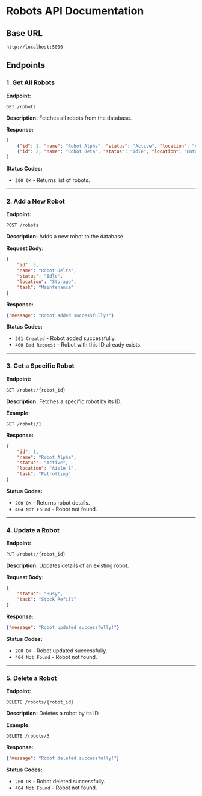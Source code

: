 # Robots API Documentation

## Base URL

```
http://localhost:5000
```

## Endpoints

### 1. Get All Robots

**Endpoint:**

```
GET /robots
```

**Description:** Fetches all robots from the database.

**Response:**

```json
[
    {"id": 1, "name": "Robot Alpha", "status": "Active", "location": "Aisle 1", "task": "Patrolling"},
    {"id": 2, "name": "Robot Beta", "status": "Idle", "location": "Entrance", "task": ""}
]
```

**Status Codes:**

- `200 OK` - Returns list of robots.

---

### 2. Add a New Robot

**Endpoint:**

```
POST /robots
```

**Description:** Adds a new robot to the database.

**Request Body:**

```json
{
    "id": 5,
    "name": "Robot Delta",
    "status": "Idle",
    "location": "Storage",
    "task": "Maintenance"
}
```

**Response:**

```json
{"message": "Robot added successfully!"}
```

**Status Codes:**

- `201 Created` - Robot added successfully.
- `400 Bad Request` - Robot with this ID already exists.

---

### 3. Get a Specific Robot

**Endpoint:**

```
GET /robots/{robot_id}
```

**Description:** Fetches a specific robot by its ID.

**Example:**

```
GET /robots/1
```

**Response:**

```json
{
    "id": 1,
    "name": "Robot Alpha",
    "status": "Active",
    "location": "Aisle 1",
    "task": "Patrolling"
}
```

**Status Codes:**

- `200 OK` - Returns robot details.
- `404 Not Found` - Robot not found.

---

### 4. Update a Robot

**Endpoint:**

```
PUT /robots/{robot_id}
```

**Description:** Updates details of an existing robot.

**Request Body:**

```json
{
    "status": "Busy",
    "task": "Stock Refill"
}
```

**Response:**

```json
{"message": "Robot updated successfully!"}
```

**Status Codes:**

- `200 OK` - Robot updated successfully.
- `404 Not Found` - Robot not found.

---

### 5. Delete a Robot

**Endpoint:**

```
DELETE /robots/{robot_id}
```

**Description:** Deletes a robot by its ID.

**Example:**

```
DELETE /robots/3
```

**Response:**

```json
{"message": "Robot deleted successfully!"}
```

**Status Codes:**

- `200 OK` - Robot deleted successfully.
- `404 Not Found` - Robot not found.
